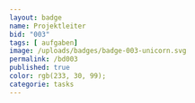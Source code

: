 ```yaml
---
layout: badge
name: Projektleiter
bid: "003"
tags: [ aufgaben]
image: /uploads/badges/badge-003-unicorn.svg
permalink: /bd003
published: true
color: rgb(233, 30, 99);
categorie: tasks
---
```


